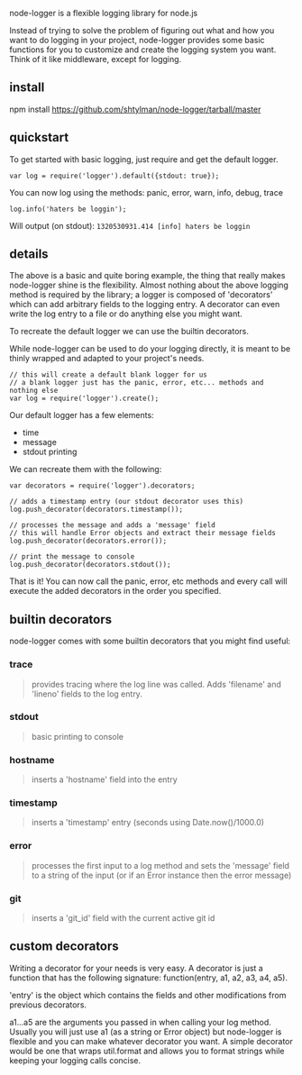 node-logger is a flexible logging library for node.js

Instead of trying to solve the problem of figuring out what and how you want to do logging in your project, node-logger provides some basic functions for you to customize and create the logging system you want. Think of it like middleware, except for logging.

## install

npm install https://github.com/shtylman/node-logger/tarball/master

## quickstart

To get started with basic logging, just require and get the default
logger.

```var log = require('logger').default({stdout: true});```

You can now log using the methods: panic, error, warn, info, debug, trace

```log.info('haters be loggin');```

Will output (on stdout):
```1320530931.414 [info] haters be loggin```

## details

The above is a basic and quite boring example, the thing that really makes node-logger shine is the flexibility. Almost nothing about the above logging method is required by the library; a logger is composed of 'decorators' which can add arbitrary fields to the logging entry. A decorator can even write the log entry to a file or do anything else you might want.

To recreate the default logger we can use the builtin decorators.

While node-logger can be used to do your logging directly, it is meant to be thinly wrapped and adapted to your project's needs.

```
// this will create a default blank logger for us
// a blank logger just has the panic, error, etc... methods and nothing else
var log = require('logger').create();
```

Our default logger has a few elements:
* time
* message
* stdout printing

We can recreate them with the following:

```
var decorators = require('logger').decorators;

// adds a timestamp entry (our stdout decorator uses this)
log.push_decorator(decorators.timestamp());

// processes the message and adds a 'message' field
// this will handle Error objects and extract their message fields
log.push_decorator(decorators.error());

// print the message to console
log.push_decorator(decorators.stdout());
```

That is it! You can now call the panic, error, etc methods and every call will execute the added decorators in the order you specified.

## builtin decorators

node-logger comes with some builtin decorators that you might find useful:

### trace
> provides tracing where the log line was called. Adds 'filename' and 'lineno' fields to the log entry.

### stdout
> basic printing to console

### hostname
> inserts a 'hostname' field into the entry

### timestamp
> inserts a 'timestamp' entry (seconds using Date.now()/1000.0)

### error
> processes the first input to a log method and sets the 'message' field to a string of the input (or if an Error instance then the error message)

### git
> inserts a 'git_id' field with the current active git id

## custom decorators

Writing a decorator for your needs is very easy. A decorator is just a function that has the following signature: function(entry, a1, a2, a3, a4, a5).

'entry' is the object which contains the fields and other modifications from previous decorators.

a1...a5 are the arguments you passed in when calling your log method. Usually you will just use a1 (as a string or Error object) but node-logger is flexible and you can make whatever decorator you want. A simple decorator would be one that wraps util.format and allows you to format strings while keeping your logging calls concise.
